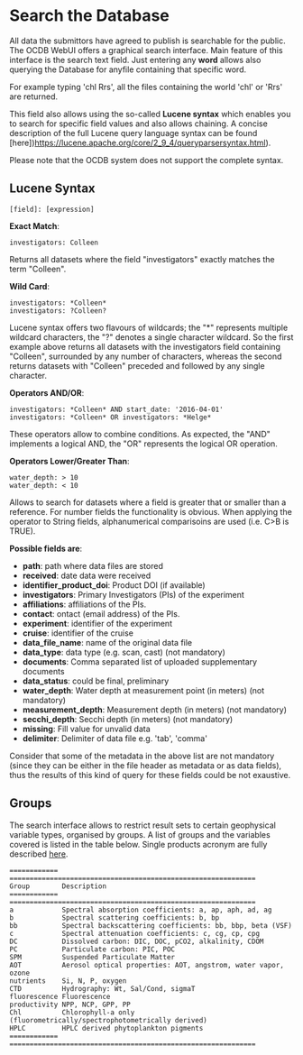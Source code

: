 # Search the Database

All data the submittors have agreed to publish is searchable for the public. 
The OCDB WebUI offers a graphical search interface. Main feature of this interface is the search text field.
Just entering any __word__ allows also querying the Database for anyfile containing that specific word.

For example typing 'chl Rrs', all the files containing the world 'chl' or 'Rrs' are returned.

This field also allows using the so-called __Lucene syntax__ which enables you to search for specific field values and also allows chaining. A concise description of the full Lucene query language syntax can be found [here])https://lucene.apache.org/core/2_9_4/queryparsersyntax.html). 

Please note that the OCDB system does not support the complete syntax.

## Lucene Syntax

```
[field]: [expression]
```

__Exact Match__:

```
investigators: Colleen
```

Returns all datasets where the field "investigators" exactly matches the term "Colleen". 

__Wild Card__:

```
investigators: *Colleen*
investigators: ?Colleen?
```

Lucene syntax offers two flavours of wildcards; the "*" represents multiple wildcard characters, the "?" denotes a 
single character wildcard. So the first example above returns all datasets with the investigators field containing 
"Colleen", surrounded by any number of characters, whereas the second returns datasets with "Colleen" preceded and followed by any single character.  


__Operators AND/OR__:

```
investigators: *Colleen* AND start_date: '2016-04-01'
investigators: *Colleen* OR investigators: *Helge*
```

These operators allow to combine conditions. As expected, the "AND" implements a logical AND, the "OR" represents the logical OR operation.

__Operators Lower/Greater Than__:

```
water_depth: > 10
water_depth: < 10
```

Allows to search for datasets where a field is greater that or smaller than a reference. For number fields the functionality is obvious. 
When applying the operator to String fields, alphanumerical comparisoins are used (i.e. C>B is TRUE).

__Possible fields are__:

- __path__: path where data files are stored
- __received__: date data were received
- __identifier_product_doi__: Product DOI (if available)
- __investigators__: Primary Investigators (PIs) of the experiment
- __affiliations__: affiliations of the PIs.
- __contact__: ontact (email address) of the PIs.
- __experiment__: identifier of the experiment
- __cruise__: identifier of the cruise
- __data_file_name__: name of the original data file
- __data_type__: data type (e.g. scan, cast) (not mandatory)
- __documents__: Comma separated list of uploaded supplementary documents
- __data_status__: could be final, preliminary
- __water_depth__: Water depth at measurement point (in meters) (not mandatory)
- __measurement_depth__: Measurement depth (in meters) (not mandatory)
- __secchi_depth__: Secchi depth (in meters) (not mandatory)
- __missing__: Fill value for unvalid data
- __delimiter__: Delimiter of data file e.g. 'tab', 'comma'

Consider that some of the metadata in the above list are not mandatory (since they can be either in the file header as metadata or as data fields), thus the results of this kind of query for these fields could be not exaustive.

## Groups

The search interface allows to restrict result sets to certain geophysical variable types, organised by groups.
A list of groups and the variables covered is listed in the table below. Single products acronym are fully described [here](ocdb-standard-field-unit.md).

```eval_rst
============ =============================================================
Group        Description
============ =============================================================
a            Spectral absorption coefficients: a, ap, aph, ad, ag
b            Spectral scattering coefficients: b, bp
bb           Spectral backscattering coefficients: bb, bbp, beta (VSF)
c            Spectral attenuation coefficients: c, cg, cp, cpg
DC           Dissolved carbon: DIC, DOC, pCO2, alkalinity, CDOM
PC           Particulate carbon: PIC, POC
SPM          Suspended Particulate Matter
AOT          Aerosol optical properties: AOT, angstrom, water vapor, ozone
nutrients    Si, N, P, oxygen
CTD          Hydrography: Wt, Sal/Cond, sigmaT
fluorescence Fluorescence
productivity NPP, NCP, GPP, PP
Chl          Chlorophyll-a only (fluorometrically/spectrophotometrically derived)
HPLC         HPLC derived phytoplankton pigments
============ =============================================================
```


